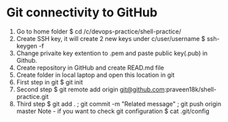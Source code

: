 # Git connectivity to GitHub

1. Go to home folder
    $ cd /c/devops-practice/shell-practice/ 
2. Create SSH key, it will create 2 new keys under c/user/username
    $ ssh-keygen -f <keyname>
3. Change privaite key extention to .pem and paste public key(.pub) in Github.
4. Create repository in GitHub and create READ.md file
5. Create folder in local laptop and open this location in git
6. First step in git 
    $ git init
7. Second step 
    $ git remote add origin git@github.com:praveen18k/shell-practice.git
8. Third step 
    $ git add . ; git commit -m "Related message" ; git push origin master
Note - if you want to check git configuration
    $ cat .git/config






